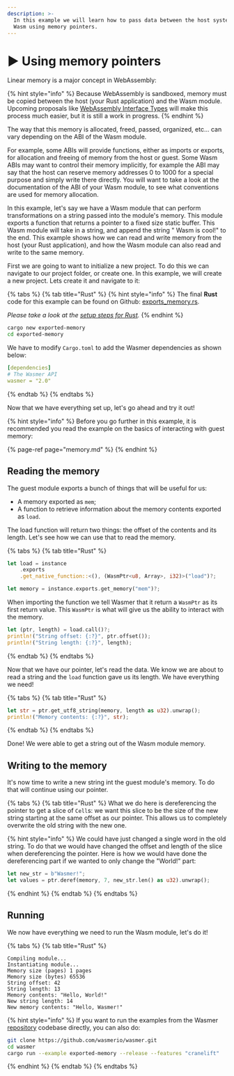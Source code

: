 ```yaml
---
description: >-
  In this example we will learn how to pass data between the host system and
  Wasm using memory pointers.
---
```


# ► Using memory pointers

Linear memory is a major concept in WebAssembly:

{% hint style="info" %}
Because WebAssembly is sandboxed, memory must be copied between the host \(your Rust application\) and the Wasm module. Upcoming proposals like [WebAssembly Interface Types](https://github.com/WebAssembly/interface-types/blob/master/proposals/interface-types/Explainer.md) will make this process much easier, but it is still a work in progress.
{% endhint %}

The way that this memory is allocated, freed, passed, organized, etc... can vary depending on the ABI of the Wasm module.

For example, some ABIs will provide functions, either as imports or exports, for allocation and freeing of memory from the host or guest. Some Wasm ABIs may want to control their memory implicitly, for example the ABI may say that the host can reserve memory addresses 0 to 1000 for a special purpose and simply write there directly. You will want to take a look at the documentation of the ABI of your Wasm module, to see what conventions are used for memory allocation.

In this example, let's say we have a Wasm module that can perform transformations on a string passed into the module's memory. This module exports a function that returns a pointer to a fixed size static buffer. This Wasm module will take in a string, and append the string " Wasm is cool!" to the end. This example shows how we can read and write memory from the host \(your Rust application\), and how the Wasm module can also read and write to the same memory.

First we are going to want to initialize a new project. To do this we can navigate to our project folder, or create one. In this example, we will create a new project. Lets create it and navigate to it:

{% tabs %}
{% tab title="Rust" %}
{% hint style="info" %}
The final **Rust** code for this example can be found on Github: [exports_memory.rs](https://github.com/wasmerio/wasmer/blob/master/examples/exports_memory.rs).

_Please take a look at the_ [_setup steps for Rust_](../rust/setup.md)_._
{% endhint %}

```bash
cargo new exported-memory
cd exported-memory
```

We have to modify `Cargo.toml` to add the Wasmer dependencies as shown below:

```yaml
[dependencies]
# The Wasmer API
wasmer = "2.0"
```
{% endtab %}
{% endtabs %}

Now that we have everything set up, let's go ahead and try it out!

{% hint style="info" %}
Before you go further in this example, it is recommended you read the example on the basics of interacting with guest memory:

{% page-ref page="memory.md" %}
{% endhint %}

## Reading the memory

The guest module exports a bunch of things that will be useful for us:

* A memory exported as `mem`;
* A function to retrieve information about the memory contents exported as `load`.

The load function will return two things: the offset of the contents and its length. Let's see how we can use that to read the memory.

{% tabs %}
{% tab title="Rust" %}
```rust
let load = instance
    .exports
    .get_native_function::<(), (WasmPtr<u8, Array>, i32)>("load")?;

let memory = instance.exports.get_memory("mem")?;
```

When importing the function we tell Wasmer that it return a `WasmPtr` as its first return value. This `WasmPtr` is what will give us the ability to interact with the memory.

```rust
let (ptr, length) = load.call()?;
println!("String offset: {:?}", ptr.offset());
println!("String length: {:?}", length);
```
{% endtab %}
{% endtabs %}

Now that we have our pointer, let's read the data. We know we are about to read a string and the `load` function gave us its length. We have everything we need!

{% tabs %}
{% tab title="Rust" %}
```rust
let str = ptr.get_utf8_string(memory, length as u32).unwrap();
println!("Memory contents: {:?}", str);
```
{% endtab %}
{% endtabs %}

Done! We were able to get a string out of the Wasm module memory.

## Writing to the memory

It's now time to write a new string int the guest module's memory. To do that will continue using our pointer.

{% tabs %}
{% tab title="Rust" %}
What we do here is dereferencing the pointer to get a slice of `Cell`s: we want this slice to be the size of the new string starting at the same offset as our pointer. This allows us to completely overwrite the old string with the new one.

{% hint style="info" %}
We could have just changed a single word in the old string. To do that we would have changed the offset and length of the slice when dereferencing the pointer. Here is how we would have done the dereferencing part if we wanted to only change the "World!" part:

```rust
let new_str = b"Wasmer!";
let values = ptr.deref(memory, 7, new_str.len() as u32).unwrap();
```
{% endhint %}
{% endtab %}
{% endtabs %}

## Running

We now have everything we need to run the Wasm module, let's do it!

{% tabs %}
{% tab title="Rust" %}
```text
Compiling module...
Instantiating module...
Memory size (pages) 1 pages
Memory size (bytes) 65536
String offset: 42
String length: 13
Memory contents: "Hello, World!"
New string length: 14
New memory contents: "Hello, Wasmer!"
```

{% hint style="info" %}
If you want to run the examples from the Wasmer [repository](https://github.com/wasmerio/wasmer/) codebase directly, you can also do:

```bash
git clone https://github.com/wasmerio/wasmer.git
cd wasmer
cargo run --example exported-memory --release --features "cranelift"
```
{% endhint %}
{% endtab %}
{% endtabs %}

